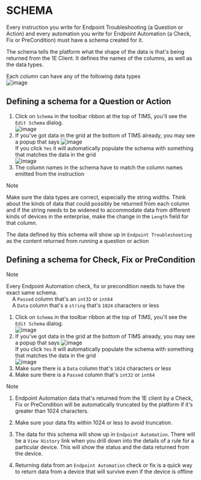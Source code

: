 # SCHEMA
Every instruction you write for Endpoint Troubleshooting (a Question or Action) and every automation you write for Endpoint Automation (a Check, Fix or PreCondition) must have a schema created for it.  

The schema tells the platform what the shape of the data is that's being returned from the 1E Client.
It defines the names of the columns, as well as the data types.  
  
Each column can have any of the following data types  
![image](https://github.com/user-attachments/assets/9067c9ac-873a-4d88-918f-683041dbfb90)

## Defining a schema for a Question or Action
1. Click on `Schema` in the toolbar ribbon at the top of TIMS, you'll see the `Edit Schema` dialog.  
![image](https://github.com/user-attachments/assets/b8cb96b5-03c4-486a-81a1-7038c5aa27a8)  
2. If you've got data in the grid at the bottom of TIMS already, you may see a popup that says <!-- There is no schema defined for this instruction. Do you want to create one based on the data that your instruction has returned? -->
![image](https://github.com/user-attachments/assets/a9e0f853-47cb-428c-ace4-bb574c809932)  
If you click `Yes` it will automatically populate the schema with something that matches the data in the grid  
![image](https://github.com/user-attachments/assets/2c1b455b-fa08-4387-aeb7-9f2966400a79)
3. The column names in the schema have to match the column names emitted from the instruction  
> [!NOTE]
> Make sure the data types are correct, especially the string widths. Think about the kinds of data that could possibly be returned from each column and if the string needs to be widened to accommodate data from different kinds of devices in the enterprise, make the change in the `Length` field for that column.
>  
> The data defined by this schema will show up in `Endpoint Troubleshooting` as the content returned from running a question or action
  
## Defining a schema for Check, Fix or PreCondition
> [!NOTE]
> Every Endpoint Automation check, fix or precondition needs to have the exact same schema.  
> &nbsp;&nbsp;&nbsp;&nbsp;A `Passed` column that's an `int32` or `int64`  
> &nbsp;&nbsp;&nbsp;&nbsp;A `Data` column that's a `string` that's `1024` characters or less


1. Click on `Schema` in the toolbar ribbon at the top of TIMS, you'll see the `Edit Schema` dialog.  
![image](https://github.com/user-attachments/assets/b8cb96b5-03c4-486a-81a1-7038c5aa27a8)
2. If you've got data in the grid at the bottom of TIMS already, you may see a popup that says <!-- There is no schema defined for this instruction. Do you want to create one based on the data that your instruction has returned? -->
![image](https://github.com/user-attachments/assets/a9e0f853-47cb-428c-ace4-bb574c809932)  
If you click `Yes` it will automatically populate the schema with something that matches the data in the grid  
![image](https://github.com/user-attachments/assets/e92e9353-1825-4345-8032-52c1dbda4333)
3. Make sure there is a `Data` column that's `1024` characters or less
4. Make sure there is a `Passed` column that's `int32` or `int64`
  
> [!NOTE]
> 1.  Endpoint Automation data that's returned from the 1E client by a Check, Fix or PreCondition will be automatically truncated by the platform if it's greater than 1024 characters.
>   
> 2.  Make sure your data fits within 1024 or less to avoid truncation.
>
> 3.  The data for this schema will show up in `Endpoint Automation`.  There will be a `View History` link when you drill down into the details of a rule for a particular device.  This will show the status and the data returned from the device.  
>
> 4.  Returning data from an `Endpoint Automation` check or fix is a quick way to return data from a device that will survive even if the device is offline
